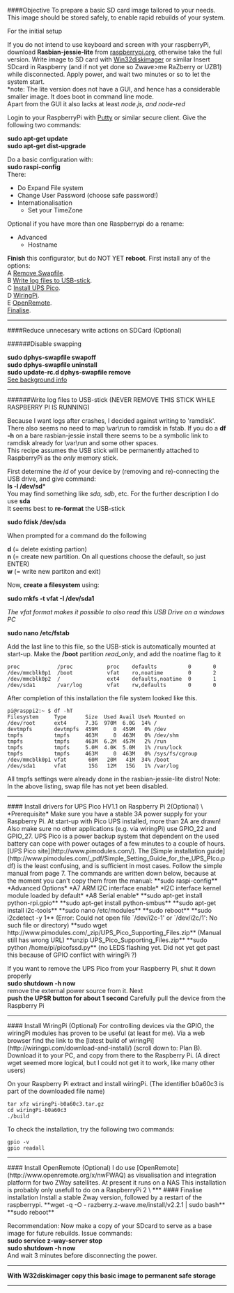 ####Objective
To prepare a basic SD card image tailored to your needs. This image should be stored safely, to enable rapid rebuilds of your system.    

For the initial setup
   
If you do not intend to use keyboard and screen with your raspberryPi, download **Rasbian-jessie-lite** from [raspberrypi.org](https://www.raspberrypi.org/downloads/raspbian/), otherwise take the full version.
Write image to SD card with [Win32diskimager](https://sourceforge.net/projects/win32diskimager/) or similar
Insert SDcard in Raspberry (and if not yet done so Zwave>me RaZberry or UZB1) while disconnected. 
Apply power, and wait two minutes or so to let the system start.    
*note: The lite version does not have a GUI, and hence has a considerable smaller image. It does boot in command line mode.    
Apart from the GUI it also lacks at least *node.js, and node-red*

Login to your RaspberryPi with [Putty](http://www.putty.org/) or similar secure client. Give the following two commands:   

**sudo apt-get update**   
**sudo apt-get dist-upgrade**   

Do a basic configuration with:   
**sudo raspi-config**   
There:
- Do Expand File system
- Change User Password (choose safe password!)
- Internationalisation
     - Set your TimeZone   

Optional if you have more than one Raspberrypi do a rename:
- Advanced
     - Hostname   
   
**Finish** this configurator, but do NOT YET **reboot**. First install any of the options:    
A <a href="#disableSwap">Remove Swapfile</a>.    
B <a href="#logToUsb">Write log files to USB-stick</a>.    
C <a href="#UpsPico">Install UPS Pico</a>.    
D <a href="#wiringPi">WiringPi</a>.    
E <a href="#OpenRemote">OpenRemote</a>.    
<a href="#Finalise">Finalise</a>.    
***
####Reduce unnecesary write actions on SDCard (Optional)
<a name="disableSwap"/>    

######Disable swapping   
   
**sudo dphys-swapfile swapoff**    
**sudo dphys-swapfile uninstall**    
**sudo update-rc.d dphys-swapfile remove**    
[See background info](http://www.ideaheap.com/2013/07/stopping-sd-card-corruption-on-a-raspberry-pi/)
***
<a name="logToUsb"/>    
######Write log files to USB-stick (NEVER REMOVE THIS STICK WHILE RASPBERRY PI IS RUNNING)

Because I want logs after crashes, I decided against writing to 'ramdisk'. There also seems no need to map \var\run to ramdisk in fstab. If you do a **df -h** on a bare rasbian-jessie install there seems to be a symbolic link to ramdisk already for \var\run and some other spaces.    
This recipe assumes the USB stick will be permanently attached to RaspberryPi as the *only* memory stick.
  
First determine the *id* of your device by (removing and re)-connecting the USB drive, and give command:     
**ls -l /dev/sd***    
You may find something like *sda, sdb*, etc. For the further description I do use **sda**    
It seems best to **re-format** the USB-stick

**sudo fdisk /dev/sda**    

When prompted for a command do the following    

**d** (= delete existing partion)    
**n** (= create new partition. On all questions choose the default, so just ENTER)    
**w** (= write new partiton and exit)

Now, **create a filesystem** using:

**sudo mkfs -t vfat -I /dev/sda1**    

*The vfat format makes it possible to also read this USB Drive on a windows PC*    

 **sudo nano /etc/fstab**    

 Add the last line to this file, so the USB-stick is automatically mounted at start-up. Make the **/boot** partition *read_only*, and add the noatime flag to it 
```
proc            /proc           proc    defaults          0       0
/dev/mmcblk0p1  /boot           vfat    ro,noatime        0       2
/dev/mmcblk0p2  /               ext4    defaults,noatime  0       1
/dev/sda1	    /var/log	    vfat	rw,defaults       0       0
``` 
After completion of this installation the file system looked like this.    
```
pi@rasppi2:~ $ df -hT
Filesystem     Type      Size  Used Avail Use% Mounted on
/dev/root      ext4      7.3G  970M  6.0G  14% /
devtmpfs       devtmpfs  459M     0  459M   0% /dev
tmpfs          tmpfs     463M     0  463M   0% /dev/shm
tmpfs          tmpfs     463M  6.2M  457M   2% /run
tmpfs          tmpfs     5.0M  4.0K  5.0M   1% /run/lock
tmpfs          tmpfs     463M     0  463M   0% /sys/fs/cgroup
/dev/mmcblk0p1 vfat       60M   20M   41M  34% /boot
/dev/sda1      vfat       15G   12M   15G   1% /var/log
```
 All tmpfs settings were already done in the rasbian-jessie-lite distro! Note: In the above listing, swap file has not yet been disabled.    
***
<a name="UpsPico"/>    
#### Install drivers for UPS Pico HV1.1 on Raspberry Pi 2(Optional)  
\<work in progress, to be completed\>     
*Prerequisite* Make sure you have a stable 3A power supply for your Raspberry Pi. At start-up with Pico UPS installed, more than 2A are drawn! Also make sure no other applications (e.g. via wiringPi) use GPIO_22 and GPIO_27.        
UPS Pico is a power backup system that dependent on the used battery can cope with power outages of a few minutes to a couple of hours.    
[UPS Pico site](http://www.pimodules.com/). The [Simple installation guide](http://www.pimodules.com/_pdf/Simple_Setting_Guide_for_the_UPS_PIco.pdf) is the least confusing, and is sufficient in most cases.    
Follow the simple manual from page 7. The commands are written down below, because at the moment you can't copy them from the manual:    
**sudo raspi-config**    
*Advanced Options*    
  *A7 ARM I2C interface enable*    
    *I2C interface kernel module loaded by default*     
  *A8 Serial enable*	
**sudo apt-get install python-rpi.gpio**    
**sudo apt-get install python-smbus**    
**sudo apt-get install i2c-tools**    
**sudo nano /etc/modules**    
**sudo reboot**    
**sudo i2cdetect -y 1**  (Error: Could not open file `/dev/i2c-1' or `/dev/i2c/1': No such file or directory)      
**sudo wget http://www.pimodules.com/_zip/UPS_Pico_Supporting_Files.zip**  (Manual still has wrong URL)    
**unzip UPS_Pico_Supporting_Files.zip**    
**sudo python /home/pi/picofssd.py** (no LEDS flashing yet. Did not yet get past this because of GPIO conflict with wiringPi ?)    



If you want to remove the UPS Pico from your Raspberry Pi, shut it down properly    
**sudo shutdown -h now**    
remove the external power source from it. Next    
**push the **UPSR** button for about 1 second**
Carefully pull the device from the Raspberry Pi       
***
<a name="wiringPi"/>    
#### Install WiringPi (Optional)
For controlling devices via the GPIO, the wiringPi modules has proven to be useful (at least for me).    
Via a web browser find the link to the [latest build of wiringPi](http://wiringpi.com/download-and-install/) (scroll down to: Plan B). Download it to your PC, and copy from there to the Raspberry Pi. (A direct wget seemed more logical, but I could not get it to work, like many other users)
   
On your Raspberry Pi extract and install wiringPi. (The identifier b0a60c3 is part of the downloaded file name)     
```
tar xfz wiringPi-b0a60c3.tar.gz
cd wiringPi-b0a60c3
./build
```       
To check the installation, try the following two commands:    
```
gpio -v
gpio readall
```
***
<a name="OpenRemote"/>    
#### Install OpenRemote (Optional)    
I do use [OpenRemote](http://www.openremote.org/x/nwFWAQ) as visualisation and integration platform for two ZWay satellites. At present it runs on a NAS    
This installation is probably only usefull to do on a RaspberryPi 2    
\<to be completed\>    
*** 
<a name="Finalise"/>    
#### Finalise installation   
Install a stable Zway version, followed by a restart of the raspberrypi.  
**wget -q -O - razberry.z-wave.me/install/v2.2.1 | sudo bash**   
**sudo reboot**

Recommendation: Now make a copy of your SDcard to serve as a base image for future rebuilds. Issue commands:    
**sudo service z-way-server stop**     
**sudo shutdown -h now**    
And wait 3 minutes before disconnecting the power.
***
**With W32diskimager copy this basic image to permanent safe storage**
***

